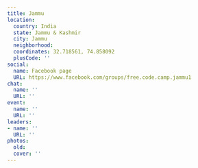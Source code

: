 ```yaml
---
title: Jammu
location:
  country: India
  state: Jammu & Kashmir
  city: Jammu
  neighborhood: 
  coordinates: 32.718561, 74.858092
  plusCode: ''
social:
  name: Facebook page
  URL: https://www.facebook.com/groups/free.code.camp.jammu1
chat:
  name: ''
  URL: ''
event:
  name: ''
  URL: ''
leaders:
- name: ''
  URL: ''
photos:
  old: 
  cover: ''
---
```


